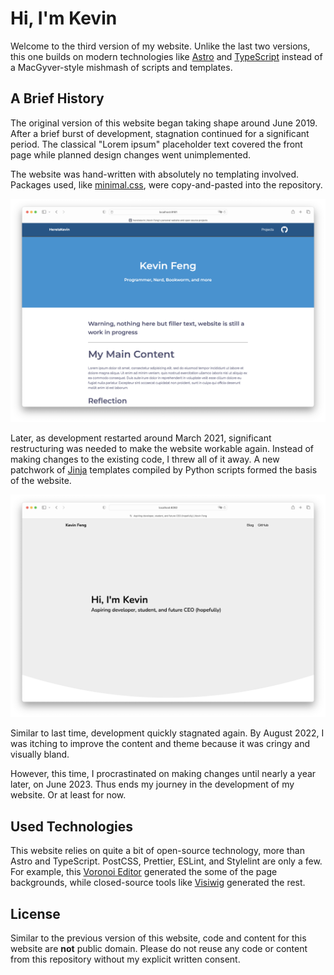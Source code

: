 # Hi, I'm Kevin

Welcome to the third version of my website. Unlike the last two versions, this one builds on modern technologies like [Astro](https://astro.build/) and [TypeScript](https://www.typescriptlang.org/) instead of a MacGyver-style mishmash of scripts and templates.

## A Brief History

The original version of this website began taking shape around June 2019. After a brief burst of development, stagnation continued for a significant period. The classical "Lorem ipsum" placeholder text covered the front page while planned design changes went unimplemented.

The website was hand-written with absolutely no templating involved. Packages used, like [minimal.css](https://github.com/HereIsKevin/minimal.css), were copy-and-pasted into the repository.

![Original version of hereiskevin.github.io](/public/blog/a-brief-history/v1.png)

Later, as development restarted around March 2021, significant restructuring was needed to make the website workable again. Instead of making changes to the existing code, I threw all of it away. A new patchwork of [Jinja](https://palletsprojects.com/p/jinja/) templates compiled by Python scripts formed the basis of the website.

![Second version of the hereiskevin.github.io](/public/blog/a-brief-history/v2.png)

Similar to last time, development quickly stagnated again. By August 2022, I was itching to improve the content and theme because it was cringy and visually bland.

However, this time, I procrastinated on making changes until nearly a year later, on June 2023. Thus ends my journey in the development of my website. Or at least for now.

## Used Technologies

This website relies on quite a bit of open-source technology, more than Astro and TypeScript. PostCSS, Prettier, ESLint, and Stylelint are only a few. For example, this [Voronoi Editor](https://voronoi-editor.web.app/) generated the some of the page backgrounds, while closed-source tools like [Visiwig](https://www.visiwig.com/) generated the rest.

## License

Similar to the previous version of this website, code and content for this website are **not** public domain. Please do not reuse any code or content from this repository without my explicit written consent.
